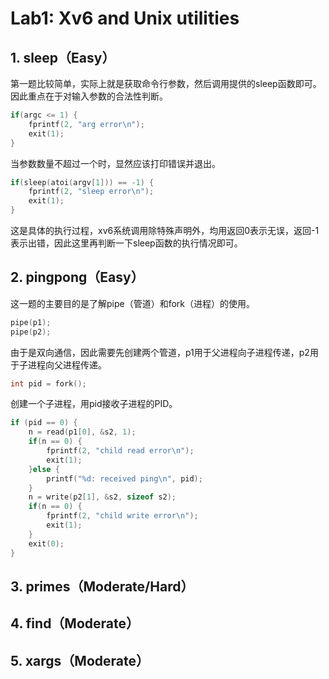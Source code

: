 # Lab1: Xv6 and Unix utilities

## 1. sleep（Easy）

第一题比较简单，实际上就是获取命令行参数，然后调用提供的sleep函数即可。因此重点在于对输入参数的合法性判断。

```c
if(argc <= 1) {
    fprintf(2, "arg error\n");
    exit(1);
}
```

当参数数量不超过一个时，显然应该打印错误并退出。

```c
if(sleep(atoi(argv[1])) == -1) {
	fprintf(2, "sleep error\n");
    exit(1);
}
```

这是具体的执行过程，xv6系统调用除特殊声明外，均用返回0表示无误，返回-1表示出错，因此这里再判断一下sleep函数的执行情况即可。

## 2. pingpong（Easy）

这一题的主要目的是了解pipe（管道）和fork（进程）的使用。

```c
pipe(p1);
pipe(p2);
```

由于是双向通信，因此需要先创建两个管道，p1用于父进程向子进程传递，p2用于子进程向父进程传递。

```c
int pid = fork();
```

创建一个子进程，用pid接收子进程的PID。

```c
if (pid == 0) {
    n = read(p1[0], &s2, 1);
    if(n == 0) {
        fprintf(2, "child read error\n");
        exit(1);
    }else {
        printf("%d: received ping\n", pid);
    }
    n = write(p2[1], &s2, sizeof s2);
    if(n == 0) {
        fprintf(2, "child write error\n");
        exit(1);
    }
    exit(0);
}
```



## 3. primes（Moderate/Hard）

## 4. find（Moderate）

## 5.  xargs（Moderate）